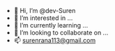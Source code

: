 - 👋 Hi, I’m @dev-Suren
- 👀 I’m interested in ...
- 🌱 I’m currently learning ...
- 💞️ I’m looking to collaborate on ...
- 📫 surenrana113@gmail.com

<!---
dev-Suren/dev-Suren is a ✨ special ✨ repository because its `README.md` (this file) appears on your GitHub profile.
You can click the Preview link to take a look at your changes.
--->
